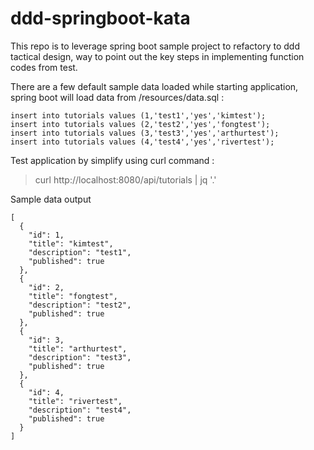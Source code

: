 # ddd-springboot-kata

This repo is to leverage spring boot sample project to refactory to ddd tactical design, way to point out the key steps in implementing function codes from test.

There are a few default sample data loaded while starting application, spring boot will load data from /resources/data.sql : 
```
insert into tutorials values (1,'test1','yes','kimtest');
insert into tutorials values (2,'test2','yes','fongtest');
insert into tutorials values (3,'test3','yes','arthurtest');
insert into tutorials values (4,'test4','yes','rivertest');
```

Test application by simplify using curl command : 
> curl http://localhost:8080/api/tutorials | jq '.'
> 

Sample data output
```
[
  {
    "id": 1,
    "title": "kimtest",
    "description": "test1",
    "published": true
  },
  {
    "id": 2,
    "title": "fongtest",
    "description": "test2",
    "published": true
  },
  {
    "id": 3,
    "title": "arthurtest",
    "description": "test3",
    "published": true
  },
  {
    "id": 4,
    "title": "rivertest",
    "description": "test4",
    "published": true
  }
]
```
